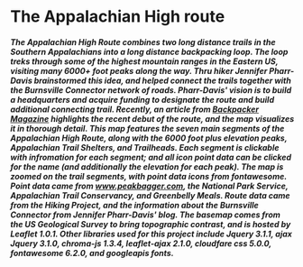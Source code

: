 # The Appalachian High route
##### The Appalachian High Route combines two long distance trails in the Southern Appalachians into a long distance backpacking loop. The loop treks through some of the highest mountain ranges in the Eastern US, visiting many 6000+ foot peaks along the way. Thru hiker Jennifer Pharr-Davis brainstormed this idea, and helped connect the trails together with the Burnsville Connector network of roads. Pharr-Davis' vision is to build a headquarters and acquire funding to designate the route and build additional connecting trail. Recently, an article from [Backpacker Magazine](https://www.backpacker.com/news-and-events/news/the-appalachian-high-route-is-a-new-way-to-see-the-mountains/) highlights the recent debut of the route, and the map visualizes it in thorough detail. This map features the seven main segments of the Appalachian High Route, along with the 6000 foot plus elevation peaks, Appalachian Trail Shelters, and Trailheads. Each segment is clickable with infromation for each segment; and all icon point data can be clicked for the name (and additionally the elevation for each peak). The map is zoomed on the trail segments, with point data icons from fontawesome. Point data came from www.peakbagger.com, the National Park Service, Appalachian Trail Conservancy, and Greenbelly Meals. Route data came from the Hiking Project, and the information about the Burnsville Connector from Jennifer Pharr-Davis' blog. The basemap comes from the US Geological Survey to bring topographic contrast, and is hosted by Leaflet 1.0.1. Other libraries used for this project include Jquery 3.1.1, ajax Jquery 3.1.0, chroma-js 1.3.4, leaflet-ajax 2.1.0, cloudfare css 5.0.0, fontawesome 6.2.0, and googleapis fonts.   
